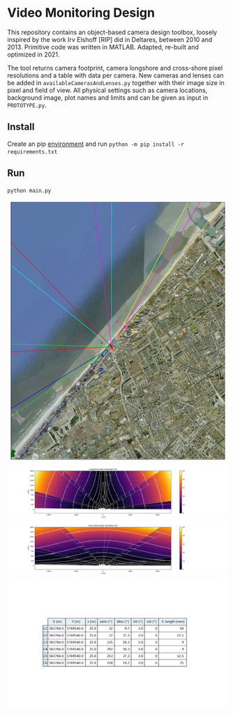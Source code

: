 # Video Monitoring Design
This repository contains an object-based camera design toolbox, loosely inspired by the work Irv Elshoff [RIP] did in Deltares, between 2010 and 2013. Primitive code was written in MATLAB. Adapted, re-built and optimized in 2021.

The tool returns camera footprint, camera longshore and cross-shore pixel resolutions and a table with data per camera. 
New cameras and lenses can be added in `availableCamerasAndLenses.py` together with their image size in pixel and field of view. All physical settings such as camera locations, background image, plot names and limits and can be given as input in `PROTOTYPE.py`.

## Install 
Create an pip [environment](https://packaging.python.org/en/latest/guides/installing-using-pip-and-virtual-environments/) and run
`python -m pip install -r requirements.txt`

## Run
`python main.py`


![footprint](https://github.com/openearth/video-monitoring-design/raw/main/src/footprint.png)
![longshore](https://github.com/openearth/video-monitoring-design/raw/main/src/resolution/longshore-res.png)
![crossshore](https://github.com/openearth/video-monitoring-design/raw/main/src/resolution/crossshore-res.png)
![table](https://github.com/openearth/video-monitoring-design/raw/main/src/table.png)
